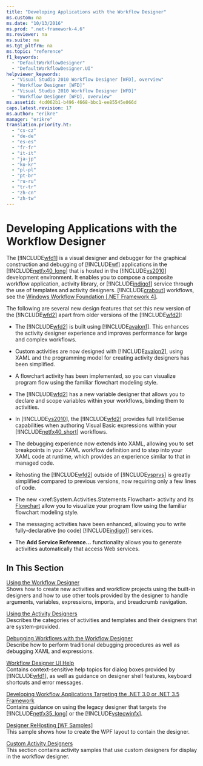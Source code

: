 ```yaml
---
title: "Developing Applications with the Workflow Designer"
ms.custom: na
ms.date: "10/13/2016"
ms.prod: ".net-framework-4.6"
ms.reviewer: na
ms.suite: na
ms.tgt_pltfrm: na
ms.topic: "reference"
f1_keywords: 
  - "DefaultWorkflowDesigner"
  - "DefaultWorkflowDesigner.UI"
helpviewer_keywords: 
  - "Visual Studio 2010 Workflow Designer [WFD], overview"
  - "Workflow Designer [WFD]"
  - "Visual Studio 2010 Workflow Designer [WFD]"
  - "Workflow Designer [WFD], overview"
ms.assetid: 4cd062b1-b496-4668-bbc1-ee85545e066d
caps.latest.revision: 17
ms.author: "erikre"
manager: "erikre"
translation.priority.ht: 
  - "cs-cz"
  - "de-de"
  - "es-es"
  - "fr-fr"
  - "it-it"
  - "ja-jp"
  - "ko-kr"
  - "pl-pl"
  - "pt-br"
  - "ru-ru"
  - "tr-tr"
  - "zh-cn"
  - "zh-tw"
---
```

# Developing Applications with the Workflow Designer
The [!INCLUDE[wfd1](../workflowdesigner/includes/wfd1_md.md)] is a visual designer and debugger for the graphical construction and debugging of [!INCLUDE[wf](../workflowdesigner/includes/wf_md.md)] applications in the [!INCLUDE[netfx40_long](../workflowdesigner/includes/netfx40_long_md.md)] that is hosted in the [!INCLUDE[vs2010](../codequality/includes/vs2010_md.md)] development environment. It enables you to compose a composite workflow application, activity library, or [!INCLUDE[indigo1](../workflowdesigner/includes/indigo1_md.md)] service through the use of templates and activity designers. [!INCLUDE[crabout](../codequality/includes/crabout_md.md)] workflows, see the [Windows Workflow Foundation &#91;.NET Framework 4&#93;](../Topic/Windows%20Workflow%20Foundation.md).  
  
 The following are several new design features that set this new version of the [!INCLUDE[wfd2](../workflowdesigner/includes/wfd2_md.md)] apart from older versions of the [!INCLUDE[wfd2](../workflowdesigner/includes/wfd2_md.md)]:  
  
-   The [!INCLUDE[wfd2](../workflowdesigner/includes/wfd2_md.md)] is built using [!INCLUDE[avalon1](../workflowdesigner/includes/avalon1_md.md)]. This enhances the activity designer experience and improves performance for large and complex workflows.  
  
-   Custom activities are now designed with [!INCLUDE[avalon2](../workflowdesigner/includes/avalon2_md.md)], using XAML and the programming model for creating activity designers has been simplified.  
  
-   A flowchart activity has been implemented, so you can visualize program flow using the familiar flowchart modeling style.  
  
-   The [!INCLUDE[wfd2](../workflowdesigner/includes/wfd2_md.md)] has a new variable designer that allows you to declare and scope variables within your workflows, binding them to activities.  
  
-   In [!INCLUDE[vs2010](../codequality/includes/vs2010_md.md)], the [!INCLUDE[wfd2](../workflowdesigner/includes/wfd2_md.md)] provides full IntelliSense capabilities when authoring Visual Basic expressions within your [!INCLUDE[netfx40_short](../workflowdesigner/includes/netfx40_short_md.md)] workflows.  
  
-   The debugging experience now extends into XAML, allowing you to set breakpoints in your XAML workflow definition and to step into your XAML code at runtime, which provides an experience similar to that in managed code.  
  
-   Rehosting the [!INCLUDE[wfd2](../workflowdesigner/includes/wfd2_md.md)] outside of [!INCLUDE[vsprvs](../codequality/includes/vsprvs_md.md)] is greatly simplified compared to previous versions, now requiring only a few lines of code.  
  
-   The new \<xref:System.Activities.Statements.Flowchart> activity and its [Flowchart](../workflowdesigner/flowchart-activity-designer.md) allow you to visualize your program flow using the familiar flowchart modeling style.  
  
-   The messaging activities have been enhanced, allowing you to write fully-declarative (no code) [!INCLUDE[indigo1](../workflowdesigner/includes/indigo1_md.md)] services.  
  
-   The **Add Service Reference…** functionality allows you to generate activities automatically that access Web services.  
  
## In This Section  
 [Using the Workflow Designer](../workflowdesigner/using-the-workflow-designer.md)  
 Shows how to create new activities and workflow projects using the built-in designers and how to use other tools provided by the designer to handle arguments, variables, expressions, imports, and breadcrumb navigation.  
  
 [Using the Activity Designers](../workflowdesigner/using-the-activity-designers.md)  
 Describes the categories of activities and templates and their designers that are system-provided.  
  
 [Debugging Workflows with the Workflow Designer](../workflowdesigner/debugging-workflows-with-the-workflow-designer.md)  
 Describe how to perform traditional debugging procedures as well as debugging XAML and expressions.  
  
 [Workflow Designer UI Help](../workflowdesigner/workflow-designer-ui-help.md)  
 Contains context-sensitive help topics for dialog boxes provided by [!INCLUDE[wfd1](../workflowdesigner/includes/wfd1_md.md)], as well as guidance on designer shell features, keyboard shortcuts and error messages.  
  
 [Developing Workflow Applications Targeting the .NET 3.0 or .NET 3.5 Framework](../workflowdesigner/developing-workflow-applications-targeting-the-.net-3.0-or-.net-3.5-framework.md)  
 Contains guidance on using the legacy designer that targets the [!INCLUDE[netfx35_long](../workflowdesigner/includes/netfx35_long_md.md)] or the [!INCLUDE[vstecwinfx](../workflowdesigner/includes/vstecwinfx_md.md)].  
  
 [Designer ReHosting &#91;WF Samples&#93;](../Topic/Designer%20ReHosting.md)  
 This sample shows how to create the WPF layout to contain the designer.  
  
 [Custom Activity Designers](../Topic/Custom%20Activity%20Designers.md)  
 This section contains activity samples that use custom designers for display in the workflow designer.